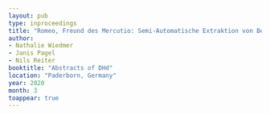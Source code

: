 ```yaml
---
layout: pub
type: inproceedings
title: "Romeo, Freund des Mercutio: Semi-Automatische Extraktion von Beziehungen zwischen dramatischen Figuren"
author:
- Nathalie Wiedmer
- Janis Pagel
- Nils Reiter
booktitle: "Abstracts of DHd"
location: "Paderborn, Germany"
year: 2020
month: 3
toappear: true
---
```

